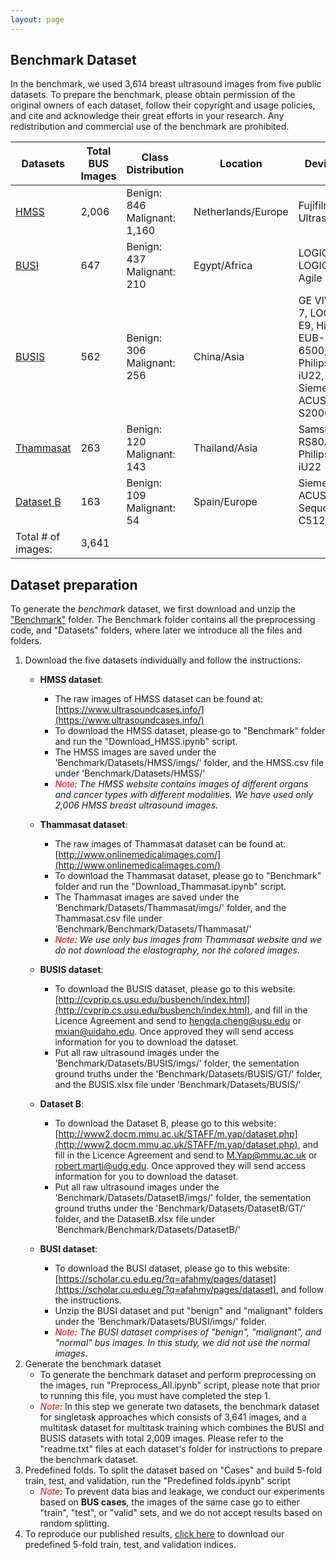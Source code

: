 ```yaml
---
layout: page
---
```


## Benchmark Dataset
In the benchmark, we used 3,614 breast ultrasound images from five public datasets.  To prepare the benchmark, please obtain permission of the original owners of each dataset, follow their copyright and usage policies, and cite and acknowledge their great efforts in your research. Any redistribution and commercial use of the benchmark are prohibited. 

| Datasets           | Total BUS Images | Class Distribution             | Location           | Devices                                                                    | 
|--------------------|------------------|--------------------------------|--------------------|----------------------------------------------------------------------------|
|  [HMSS](https://www.ultrasoundcases.info/)              | 2,006            | Benign: 846   Malignant: 1,160 | Netherlands/Europe | Fujifilm  Ultrasound                                                       | 
|  [BUSI](https://scholar.cu.edu.eg/?q=afahmy/pages/dataset)              | 647              | Benign: 437    Malignant: 210  | Egypt/Africa       | LOGIQ E9, LOGIQ E9 Agile                                                   |
|  [BUSIS](http://cvprip.cs.usu.edu/busbench/)             | 562              | Benign: 306   Malignant: 256   | China/Asia         | GE VIVID 7, LOGIQ E9, Hitachi EUB-6500, Philips iU22, Siemens ACUSON S2000 |
|  [Thammasat](http://www.onlinemedicalimages.com/index.php/en/81-site-info/73-introduction)         | 263              | Benign: 120   Malignant: 143   | Thailand/Asia      | Samsung RS80A, Philips iU22                                                | 
|  [Dataset B](http://www2.docm.mmu.ac.uk/STAFF/m.yap/dataset.php)         | 163              | Benign: 109   Malignant: 54    | Spain/Europe       | Siemens ACUSON  Sequoia C512                                               | 
| Total # of images: | 3,641            |                                |                    |                                                                            | 


<!--  
<style>
      table,
      th,
      td {
        padding: 0px;
        border: 1px solid black;
        border-collapse: collapse;
      }
    </style>

<table id=""  class="display">
  <thead>
    <tr>
      <th style="text-align: left">Datasets</th>
      <th style="text-align: center">Total BUS Images</th>
	  <th style="text-align: center">Class Distribution</th>
		<th style="text-align: center">Location</th>
		<th style="text-align: center">Devices</th>
    </tr>
  </thead>
  <tbody>
    <tr>
      <td style="text-align: center"><a href ="https://www.ultrasoundcases.info/"> HMSS </a></td>
      <td style="text-align: center">2,006</td>
	  <td style="text-align: center">Benign: 846   Malignant: 1,160</td>
	  <td style="text-align: center">Netherlands/Europe</td>
	  <td style="text-align: center">Fujifilm  Ultrasound</td>
	  
    </tr>

    <tr>
      <td style="text-align: center"><a href ="https://scholar.cu.edu.eg/?q=afahmy/pages/dataset"> BUSI</a></td>
      <td style="text-align: center">647</td>
	  <td style="text-align: center">Benign: 437    Malignant: 210</td>
		<td style="text-align: center">Egypt/Africa</td>
<td style="text-align: center">  LOGIQ E9, LOGIQ E9 Agile </td>
    </tr>

    <tr>
      <td style="text-align: center"><a href ="http://cvprip.cs.usu.edu/busbench/"> BUSIS</a></td>
      <td style="text-align: center">562</td>
	  <td style="text-align: center">Benign: 306   Malignant: 256</td>
<td style="text-align: center">China/Asia</td>
<td style="text-align: center"> GE VIVID 7, LOGIQ E9, Hitachi EUB-6500, Philips iU22, Siemens ACUSON S2000</td>
    </tr>

    <tr>
      <td style="text-align: center"><a href ="http://www.onlinemedicalimages.com/index.php/en/81-site-info/73-introduction"> Thammasat </a></td>
      <td style="text-align: center">263</td>
	  <td style="text-align: center">Benign: 120   Malignant: 143</td>
<td style="text-align: center">Thailand/Asia</td>
<td style="text-align: center">Samsung RS80A, Philips iU22</td>
    </tr>

    <tr>
      <td style="text-align: center"><a href ="http://www2.docm.mmu.ac.uk/STAFF/m.yap/dataset.php"> Dataset B</a></td>
      <td style="text-align: center">163</td>
	  <td style="text-align: center">Benign: 109   Malignant: 54</td>
<td style="text-align: center">Spain/Europe</td>
<td style="text-align: center">Siemens ACUSON  Sequoia C512</td>
    </tr>

    <tr>
      <td style="text-align: center" colspan=2>Total # of images:</td>
      <td style="text-align: center" colspan=1>3,641</td>
    </tr>
  </tbody>
</table> -->


## Dataset preparation
To generate the *benchmark* dataset, we first download and unzip the ["Benchmark"](http://bus.midalab.net/filesharing/download/7e54bb0d-b328-42cf-83b6-61d29846dc6e) folder. The Benchmark folder contains all the preprocessing code, and "Datasets" 
folders, where later we introduce all the files and folders. 

1. Download the five datasets individually and follow the instructions:
   - **HMSS dataset**:
     - The raw images of HMSS dataset can be found at: [https://www.ultrasoundcases.info/](https://www.ultrasoundcases.info/)
     - To download the HMSS dataset, please go to "Benchmark" folder and run the "Download_HMSS.ipynb" script.
     - The HMSS images are saved under the 'Benchmark/Datasets/HMSS/imgs/' folder, and the HMSS.csv file under 'Benchmark/Datasets/HMSS/'
     - *<span style="color: red">Note</span>: The HMSS website contains images of different organs and cancer types with different modalities. We have used only 2,006 HMSS breast ultrasound images.*
  
   - **Thammasat dataset**:
     - The raw images of Thammasat dataset can be found at: [http://www.onlinemedicalimages.com/](http://www.onlinemedicalimages.com/)
     - To download the Thammasat dataset, please go to "Benchmark" folder and run the "Download_Thammasat.ipynb" script.
     - The Thammasat images are saved under the 'Benchmark/Datasets/Thammasat/imgs/' folder, and the Thammasat.csv file under 'Benchmark/Benchmark/Datasets/Thammasat/' 
     - *<span style="color: red">Note</span>: We use only bus images from Thammasat website and we do not download the elastography, nor the colored images.*
  
   - **BUSIS dataset**:
     - To download the BUSIS dataset, please go to this website: [http://cvprip.cs.usu.edu/busbench/index.html](http://cvprip.cs.usu.edu/busbench/index.html), and fill in the Licence Agreement and send to [hengda.cheng@usu.edu](mailto:hengda.cheng@usu.edu) or [mxian@uidaho.edu](mailto:mxian@uidaho). Once approved they will send access information for you to download the dataset.
     - Put all raw ultrasound images under the 'Benchmark/Datasets/BUSIS/imgs/' folder, the sementation ground truths under the 'Benchmark/Datasets/BUSIS/GT/' folder, and the BUSIS.xlsx file under 'Benchmark/Datasets/BUSIS/'
   - **Dataset B**:
     - To download the Dataset B, please go to this website: [http://www2.docm.mmu.ac.uk/STAFF/m.yap/dataset.php](http://www2.docm.mmu.ac.uk/STAFF/m.yap/dataset.php), and fill in the Licence Agreement and send to [M.Yap@mmu.ac.uk](mailto:M.Yap@mmu.ac.uk) or [robert.marti@udg.edu](mailto:robert.marti@udg.edu). Once approved they will send access information for you to download the dataset.
     - Put all raw ultrasound images under the 'Benchmark/Datasets/DatasetB/imgs/' folder, the sementation ground truths under the 'Benchmark/Datasets/DatasetB/GT/' folder, and the DatasetB.xlsx file under 'Benchmark/Benchmark/Datasets/DatasetB/'
   - **BUSI dataset**:
     - To download the BUSI dataset, please go to this website: [https://scholar.cu.edu.eg/?q=afahmy/pages/dataset](https://scholar.cu.edu.eg/?q=afahmy/pages/dataset), and follow the instructions.
     - Unzip the BUSI dataset and put "benign" and "malignant" folders under the 'Benchmark/Datasets/BUSI/imgs/' folder.
     - *<span style="color: red">Note</span>: The BUSI dataset comprises of "benign", "malignant", and "normal" bus images. In this study, we did not use the normal images.*
2. Generate the benchmark dataset
   - To generate the benchmark dataset and perform preprocessing on the images, run "Preprocess_All.ipynb" script, please note that prior to running this file, you must have completed the step 1.
   - *<span style="color: red">Note</span>*: In this step we generate two datasets, the benchmark dataset for singletask approaches which consists of 3,641 images, and a multitask dataset for multitask training which combines the BUSI and BUSIS datasets with total 2,009 images. Please refer to the "readme.txt" files at each dataset's folder for instructions to prepare the benchmark dataset.
3. Predefined folds. To split the dataset based on "Cases" and build 5-fold train, test, and validation, run the "Predefined folds.ipynb" script
   - *<span style="color: red">Note</span>*: To prevent data bias and leakage, we conduct our experiments based on **BUS cases**, the images of the same case go to either "train", "test", or "valid" sets, and we do not accept results based on random splitting.
4. To reproduce our published results, [click here](/download/folds.zip) to download our predefined 5-fold train, test, and validation indices.
